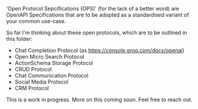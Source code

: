'Open Protocol Sepcifications (OPS)' (for the lack of a better word) are OpenAPI Specifications that are to be adopted as a standardised variant of your common use-case.

So far I'm thinking about these open protocols, which are to be outlined in this folder:

- Chat Completion Protocol (as https://console.groq.com/docs/openai)
- Open Micro Search Protocol
- ActionSchema Storage Protocol
- CRUD Protocol
- Chat Communication Protocol
- Social Media Protocol
- CRM Protocol

This is a work in progress. More on this coming soon. Feel free to reach out.
